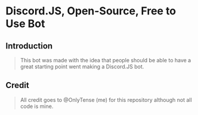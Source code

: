 # Discord.JS, Open-Source, Free to Use Bot

## Introduction

> This bot was made with the idea that people should be able to have a great starting point went making a Discord.JS bot.

## Credit

> All credit goes to @OnlyTense (me) for this repository although not all code is mine.
